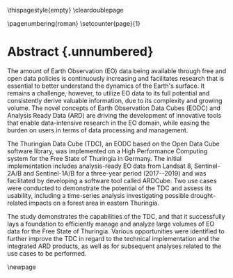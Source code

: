 \thispagestyle{empty}
\cleardoublepage

\pagenumbering{roman}
\setcounter{page}{1}

# Abstract {.unnumbered}

The amount of Earth Observation (EO) data being available through free and open data policies is continuously increasing and facilitates research that is essential to better understand the dynamics of the Earth's surface. It remains a challenge, however, to utilize EO data to its full potential and consistently derive valuable information, due to its complexity and growing volume. The novel concepts of Earth Observation Data Cubes (EODC) and Analysis Ready Data (ARD) are driving the development of innovative tools that enable data-intensive research in the EO domain, while easing the burden on users in terms of data processing and management. 

The Thuringian Data Cube (TDC), an EODC based on the Open Data Cube software library, was implemented on a High Performance Computing system for the Free State of Thuringia in Germany. The initial implementation includes analysis-ready EO data from Landsat 8, Sentinel-2A/B and Sentinel-1A/B for a three-year period (2017--2019) and was facilitated by developing a software tool called ARDCube. Two use cases were conducted to demonstrate the potential of the TDC and assess its usability, including a time-series analysis investigating possible drought-related impacts on a forest area in eastern Thuringia. 

The study demonstrates the capabilities of the TDC, and that it successfully lays a foundation to efficiently manage and analyze large volumes of EO data for the Free State of Thuringia. Various opportunities were identified to further improve the TDC in regard to the technical implementation and the integrated ARD products, as well as for subsequent analyses related to the use cases to be performed.  


\newpage
